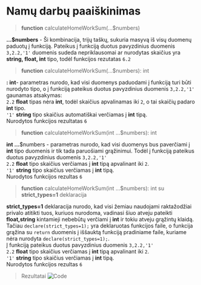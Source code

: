 
# Namų darbų paaiškinimas
> **function** calculateHomeWorkSum(...$numbers)

 **...$numbers** - Ši kombinacija, trijų taškų, sukuria masyvą iš visų duomenų paduotų į funkciją. Pateikus į funkciją duotus pavyzdinius duomenis `3,2.2,'1'`  duomenis sudeda nepriklausomai ar nurodytas skaičius yra **string, float, int** tipo, todėl funkcijos rezutatas `6.2`  

> **function** calculateHomeWorkSum(...$numbers): int

**: int**- parametras nurodo, kad visi duomenys paduodami į funkciją turi būti nurodyto tipo, o į funkciją pateikus duotus pavyzdinius duomenis `3,2.2,'1'` gaunamas atsakymas:  
`2.2` **float** tipas nėra **int**, todėl skaičius apvalinamas iki `2`, o tai skaičių padaro **int** tipo.  
`'1'` **string** tipo skaičius automatiškai verčiamas į **int** tipą.  
Nurodytos funkcijos rezultatas `6`


> **function** calculateHomeWorkSum(int ...$numbers): int

**int ...**$numbers - parametras nurodo, kad visi duomenys bus paverčiami į **int** tipo duomenis ir tik tada paruošiami grąžinimui. Todėl į funkciją pateikus duotus pavyzdinius duomenis `3,2.2,'1'`   
`2.2` **float** tipo skaičius verčiamas į **int** tipą apvalinant iki `2`.  
`'1'` **string** tipo skaičius verčiamas į **int** tipą.  
Nurodytos funkcijos rezultas `6`


> **function** calculateHomeWorkSum(int ...$numbers): int su **strict_types=1** deklaracija

**strict_types=1** deklaracija nurodo, kad visi žemiau naudojami raktažodžiai privalo atitikti tuos, kuriuos nurodoma, vadinasi šiuo atveju pateikti **float,string** kintamieji nebebūtų verčiami į **int** ir tokiu atveju grąžintų klaidą. Tačiau `declare(strict_types=1);` yra deklaruotas funkcijos faile, o funkcija grąžina su `return` duomenis į iššauktą funkciją pradiniame faile, kuriame nėra nurodyta `declare(strict_types=1);`.  
Į funkciją pateikus duotus pavyzdinius duomenis `3,2.2,'1'`   
`2.2` **float** tipo skaičius verčiamas į **int** tipą apvalinant iki `2`.  
`'1'` **string** tipo skaičius verčiamas į **int** tipą.  
Nurodytos funkcijos rezultas `6`

> Rezultatai
![Code](http://nfq-siauliai.us.lt/NFQHomeWork1/nfq.png "Code")
